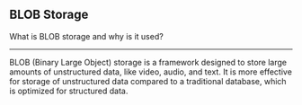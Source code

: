 ## BLOB Storage

What is BLOB storage and why is it used?

---

BLOB (Binary Large Object) storage is a framework designed to store large amounts of unstructured data, like video, audio, and text. It is more effective for storage of unstructured data compared to a traditional database, which is optimized for structured data.

